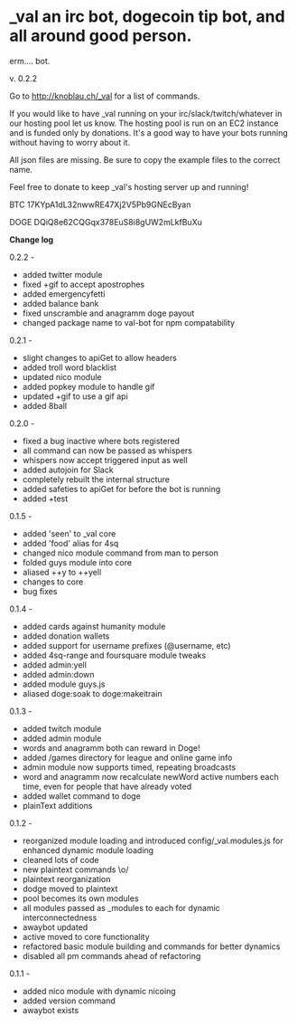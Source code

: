 # _val an irc bot, dogecoin tip bot, and all around good person.

erm.... bot.

v. 0.2.2

Go to http://knoblau.ch/_val for a list of commands.

If you would like to have _val running on your irc/slack/twitch/whatever in our hosting pool let us know.  The hosting pool is run on an EC2 instance and is funded only by donations.  It's a good way to have your bots running without having to worry about it.

All json files are missing.  Be sure to copy the example files to the correct name.

Feel free to donate to keep _val's hosting server up and running!

BTC  17KYpA1dL32nwwRE47Xj2V5Pb9GNEcByan

DOGE DQiQ8e62CQGqx378EuS8i8gUW2mLkfBuXu


**Change log**

0.2.2 -
+ added twitter module
+ fixed +gif to accept apostrophes
+ added emergencyfetti
+ added balance bank
+ fixed unscramble and anagramm doge payout
+ changed package name to val-bot for npm compatability


0.2.1 -
+ slight changes to apiGet to allow headers
+ added troll word blacklist
+ updated nico module
+ added popkey module to handle gif
+ updated +gif to use a gif api
+ added 8ball


0.2.0 -
+ fixed a bug inactive where bots registered
+ all command can now be passed as whispers
+ whispers now accept triggered input as well
+ added autojoin for Slack
+ completely rebuilt the internal structure
+ added safeties to apiGet for before the bot is running
+ added +test

0.1.5 -
+ added 'seen' to _val core
+ added 'food' alias for 4sq
+ changed nico module command from man to person
+ folded guys module into core
+ aliased ++y to ++yell
+ changes to core
+ bug fixes

0.1.4 -
+ added cards against humanity module
+ added donation wallets
+ added support for username prefixes (@username, etc)
+ added 4sq-range and foursquare module tweaks
+ added admin:yell
+ added admin:down
+ added module guys.js
+ aliased doge:soak to doge:makeitrain

0.1.3 -
+ added twitch module
+ added admin module
+ words and anagramm both can reward in Doge!
+ added /games directory for league and online game info
+ admin module now supports timed, repeating broadcasts
+ word and anagramm now recalculate newWord active numbers each time, even for people that have already voted
+ added wallet command to doge
+ plainText additions


0.1.2 -
+ reorganized module loading and introduced config/_val.modules.js for enhanced dynamic module loading
+ cleaned lots of code
+ new plaintext commands \o/
+ plaintext reorganization
+ dodge moved to plaintext
+ pool becomes its own modules
+ all modules passed as _modules to each for dynamic interconnectedness
+ awaybot updated
+ active moved to core functionality
+ refactored basic module building and commands for better dynamics
+ disabled all pm commands ahead of refactoring


0.1.1 -
+ added nico module with dynamic nicoing
+ added version command
+ awaybot exists
